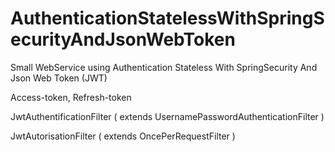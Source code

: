 # AuthenticationStatelessWithSpringSecurityAndJsonWebToken
Small WebService using Authentication Stateless With SpringSecurity And Json Web Token (JWT)


Access-token, Refresh-token 

JwtAuthentificationFilter ( extends UsernamePasswordAuthenticationFilter )

JwtAutorisationFilter     ( extends OncePerRequestFilter )

